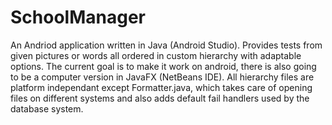 # SchoolManager
An Andriod application written in Java (Android Studio). Provides tests from given pictures or words all ordered in custom hierarchy with adaptable options.
The current goal is to make it work on android, there is also going to be a computer version in JavaFX (NetBeans IDE).
All hierarchy files are platform independant except Formatter.java, which takes care of opening files on different systems
and also adds default fail handlers used by the database system.
